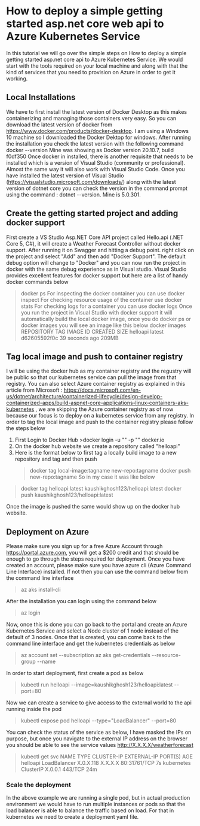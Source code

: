 # How to deploy a simple getting started asp.net core web api to Azure Kubernetes Service
In this tutorial we will go over the simple steps on How to deploy a simple getting started asp.net core api to Azure Kubernetes Service. We would start with the tools required on your local machine and along with that the kind of services that you need to provision on Azure in order to get it working.
## Local Installations
We have to first install the latest version of Docker Desktop as this makes containerizing and managing those containers very easy. So you can download the latest version of docker from https://www.docker.com/products/docker-desktop. I am using a Windows 10 machine so I downloaded the Docker Dektop for windows. After running the installation you check the latest version with the following command
docker --version
Mine was showing as Docker version 20.10.7, build f0df350
Once docker in installed, there is another requisite that needs to be installed which is a version of Visual Studio (community or professional). Almost the same way it will also work with Visual Studio Code. Once you have installed the latest version of Visual Studio (https://visualstudio.microsoft.com/downloads/) along with the latest version of dotnet core you can check the version in the command prompt using the command : dotnet --version. Mine is 5.0.301.
## Create the getting started project and adding docker support
First create a VS Studio Asp.NET Core API project called Hello.api (.NET Core 5, C#), it will create a Weather Forecast Controller without docker support. After running it on Swagger and hitting a debug point. right click on the project and select "Add" and then add "Docker Support". The default debug option will change to "Docker" and you can now run the project in docker with the same debug experience as in Visual studio. Visual Studio provides excellent features for docker support but here are a list of handy docker commands below
> docker ps
For inspecting the docker container you can use
> docker inspect <id of container>
For checking resource usage of the container use
> docker stats <id of the container>
For checking logs for a container you can use
> docker logs <id of the container>
Once you run the project in Visual Studio with docker support it will automatically build the local docker image, once you do docker ps or docker images you will see an image like this below
>docker images
REPOSITORY                        TAG       IMAGE ID       CREATED          SIZE
helloapi                          latest    d62605592f0c   39 seconds ago   209MB 
## Tag local image and push to container registry
I will be using the docker hub as my container registry and the regustry will be public so that our kubernetes service can pull the image from that registry. You can also select Azure container registry as explained in this article from Microsoft : https://docs.microsoft.com/en-us/dotnet/architecture/containerized-lifecycle/design-develop-containerized-apps/build-aspnet-core-applications-linux-containers-aks-kubernetes , we are skipping the Azure container registry as of now because our focus is to deploy on a kubernetes service from any registry. In order to tag the local image and push to the container registry please follow the steps below
  1. First Login to Docker Hub >docker login -u "<dockerHubUser>" -p "<dockerHubPassword>" docker.io
  2. On the docker hub website we create a repository called "helloapi"
  3. Here is the format below to first tag a locally build image to a new repository and tag and then push
     > docker tag local-image:tagname new-repo:tagname
     > docker push new-repo:tagname
  So in my case it was like below
  >docker tag helloapi:latest kaushikghosh123/helloapi:latest
  >docker push kaushikghosh123/helloapi:latest
  
Once the image is pushed the same would show up on the docker hub website.
## Deployment on Azure
Please make sure you sign up for a free Azure Account through https://portal.azure.com, you will get a $200 credit and that should be enough to go through the steps required for deployment. Once you have created an account, please make sure you have azure cli (Azure Command Line Interface) installed. If not then you can use the command below from the command line interface
  > az aks install-cli

After the installation you can login using the command below
  > az login
  
Now, once this is done you can go back to the portal and create an Azure Kubernetes Service and select a Node cluster of 1 node instead of the default of 3 nodes. Once that is created, you can come back to the command line interface and get the kubernetes credentials as below
  > az account set --subscription <yourSubscriptionId>
  > az aks get-credentials --resource-group <resourceGroupName> --name <clusterNameThatYouCreated>
  
In order to start deployment, first create a pod as below
>kubectl run helloapi --image=kaushikghosh123/helloapi:latest --port=80

Now we can create a service to give access to the external world to the api running inside the pod
>kubectl expose pod helloapi --type="LoadBalancer" --port=80

You can check the status of the service as below, I have masked the IPs on purpose, but once you navigate to the external IP address on the browser you should be able to see the service values http://X.X.X.X/weatherforecast

>kubectl get svc
NAME         TYPE           CLUSTER-IP    EXTERNAL-IP      PORT(S)        AGE
helloapi     LoadBalancer   X.0.X.118   X.X.X.X   80:31761/TCP   7s
kubernetes   ClusterIP      X.0.0.1      <none>           443/TCP        24m
 
### Scale the deployment
In the above example we are running a single pod, but in actual production environment we would have to run multiple instances or pods so that the load balancer is able to balance the traffic based on load. For that in kubernetes we need to create a deployment yaml file.
